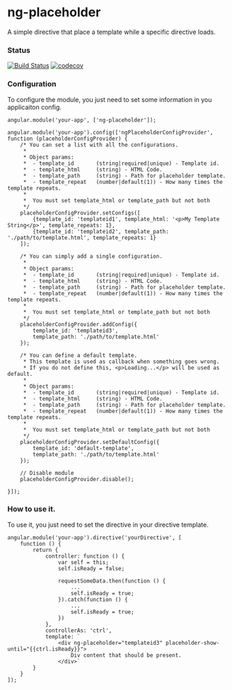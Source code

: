 
# ng-placeholder
A simple directive that place a template while a specific directive loads.

### Status
[![Build Status](https://travis-ci.org/rfskitles/ng-placeholder.svg?branch=master)](https://travis-ci.org/rfskitles/ng-placeholder) [![codecov](https://codecov.io/gh/rfskitles/ng-placeholder/branch/master/graph/badge.svg)](https://codecov.io/gh/rfskitles/ng-placeholder)


### Configuration
To configure the module, you just need to set some information in you applicaiton config.

```
angular.module('your-app', ['ng-placeholder']);

angular.module('your-app').config(['ngPlaceholderConfigProvider', function (placeholderConfigProvider) {
    /* You can set a list with all the configurations.
     *
     * Object params:
     *  - template_id       (string|required|unique) - Template id.
     *  - template_html     (string) - HTML Code.
     *  - template_path     (string) - Path for placeholder template.
     *  - template_repeat   (number|default(1)) - How many times the template repeats.
     *
     *  You must set template_html or template_path but not both
     */
    placeholderConfigProvider.setConfigs([
        {template_id: 'templateid1', template_html: '<p>My Template String</p>', template_repeats: 1},
        {template_id: 'templateid2', template_path: './path/to/template.html', template_repeats: 1}
    ]);

    /* You can simply add a single configuration.
     *
     * Object params:
     *  - template_id       (string|required|unique) - Template id.
     *  - template_html     (string) - HTML Code.
     *  - template_path     (string) - Path for placeholder template.
     *  - template_repeat   (number|default(1)) - How many times the template repeats.
     *
     *  You must set template_html or template_path but not both
     */
    placeholderConfigProvider.addConfig({
        template_id: 'templateid3',
        template_path: './path/to/template.html'
    });

    /* You can define a default template.
     * This template is used as callback when something goes wrong.
     * If you do not define this, <p>Loading...</p> will be used as default.
     *
     * Object params:
     *  - template_id       (string|required|unique) - Template id.
     *  - template_html     (string) - HTML Code.
     *  - template_path     (string) - Path for placeholder template.
     *  - template_repeat   (number|default(1)) - How many times the template repeats.
     *
     *  You must set template_html or template_path but not both
     */
    placeholderConfigProvider.setDefaultConfig({
        template_id: 'default-template',
        template_path: './path/to/template.html'
    });

    // Disable module
    placeholderConfigProvider.disable();

}]);
```

### How to use it.
To use it, you just need to set the directive in your directive template.

```
angular.module('your-app').directive('yourDirective', [
    function () {
        return {
            controller: function () {
                var self = this;
                self.isReady = false;

                requestSomeData.then(function () {
                    ...
                    self.isReady = true;
                }).catch(function () {
                    ...
                    self.isReady = true;
                })
            },
            controllerAs: 'ctrl',
            template: `
                <div ng-placeholder="templateid3" placeholder-show-until="{{ctrl.isReady}}">
                    Div content that should be present.
                </div>`
        }
    }
]);
```
